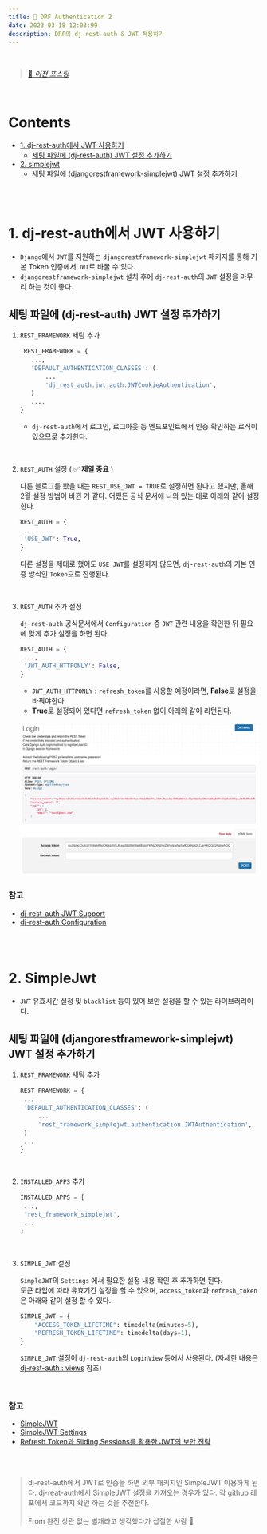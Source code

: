 ```yaml
---
title: 📌 DRF Authentication 2
date: 2023-03-18 12:03:99
description: DRF의 dj-rest-auth & JWT 적용하기
---
```

<br>

> [👮 _이전 포스팅_](https://soojiinleee.github.io/Django/drf-authentication(01)-dj-rest-auth-&-tokenauthentication/)

<br>

# Contents
   - [1. dj-rest-auth에서 JWT 사용하기](#1-dj-rest-auth에서-jwt-사용하기)
     - [세팅 파일에 (dj-rest-auth) JWT 설정 추가하기](#세팅-파일에--dj-rest-auth--jwt-설정-추가하기)
   - [2. simplejwt](#2-simplejwt)
     - [세팅 파일에 (djangorestframework-simplejwt) JWT 설정 추가하기](#세팅-파일에--djangorestframework-simplejwt--jwt-설정-추가하기)

<br>
<br>

# 1. dj-rest-auth에서 JWT 사용하기
- `Django`에서 `JWT`를 지원하는 `djangorestframework-simplejwt` 패키지를 통해 기본 Token 인증에서 `JWT`로 바꿀 수 있다.
- `djangorestframework-simplejwt` 설치 후에 `dj-rest-auth`의 `JWT` 설정을 마무리 하는 것이 좋다.

## 세팅 파일에 (dj-rest-auth) JWT 설정 추가하기
1. `REST_FRAMEWORK` 세팅 추가
    ```python
     REST_FRAMEWORK = {
       ...,
       'DEFAULT_AUTHENTICATION_CLASSES': (
           ...
           'dj_rest_auth.jwt_auth.JWTCookieAuthentication',
       )
       ...,
   }
    ```
   - `dj-rest-auth`에서 로그인, 로그아웃 등 엔드포인트에서 인증 확인하는 로직이 있으므로 추가한다.

<br>

2. `REST_AUTH` 설정 ( ✅ __제일 중요__ )
   
   다른 블로그를 봤을 때는 `REST_USE_JWT = TRUE`로 설정하면 된다고 했지만, 올해 2월 설정 방법이 바뀐 거 같다.
   어쨌든 공식 문서에 나와 있는 대로 아래와 같이 설정한다.
      ```python
      REST_AUTH = {
       ...
       'USE_JWT': True,
      }
      ```
   다른 설정을 제대로 했어도 `USE_JWT`를 설정하지 않으면, `dj-rest-auth`의 기본 인증 방식인 `Token`으로 진행된다.

<br>

3. `REST_AUTH` 추가 설정

   `dj-rest-auth` 공식문서에서 `Configuration` 중 `JWT` 관련 내용을 확인한 뒤 필요에 맞게 추가 설정을 하면 된다.
   ```python
   REST_AUTH = {
    ...,
    'JWT_AUTH_HTTPONLY': False,
   }
   ```
   - `JWT_AUTH_HTTPONLY` : `refresh_token`를 사용할 예정이라면, **False**로 설정을 바꿔야한다.
   - **True**로 설정되어 있다면 `refresh_token` 없이 아래와 같이 리턴된다.

   ![only_access_token](images/only_access_token.png)


### 참고
- [dj-rest-auth JWT Support](https://dj-rest-auth.readthedocs.io/en/latest/installation.html#json-web-token-jwt-support-optional)
- [dj-rest-auth Configuration](https://dj-rest-auth.readthedocs.io/en/latest/configuration.html)

<br>
<br>

# 2. SimpleJwt
- `JWT` 유효시간 설정 및 `blacklist` 등이 있어 보안 설정을 할 수 있는 라이브러리이다.

## 세팅 파일에 (djangorestframework-simplejwt) JWT 설정 추가하기
1. `REST_FRAMEWORK` 세팅 추가
   ```python
   REST_FRAMEWORK = {
    ...
    'DEFAULT_AUTHENTICATION_CLASSES': (
        ...
        'rest_framework_simplejwt.authentication.JWTAuthentication',
    )
    ...
   }
   ```

<br>

2. `INSTALLED_APPS` 추가
   ```python
   INSTALLED_APPS = [
    ...,
    'rest_framework_simplejwt',
    ...
   ]
   ```
<br>

3. `SIMPLE_JWT` 설정
   
   `SimpleJWT`의 `Settings` 에서 필요한 설정 내용 확인 후 추가하면 된다.
   <br>
   토큰 타입에 따라 유효기간 설정을 할 수 있으며, `access_token`과 `refresh_token`은 아래와 같이 설정 할 수 있다.
   ```python
   SIMPLE_JWT = {
       "ACCESS_TOKEN_LIFETIME": timedelta(minutes=5),
       "REFRESH_TOKEN_LIFETIME": timedelta(days=1),
   }
   ```
   `SIMPLE_JWT` 설정이 `dj-rest-auth`의 `LoginView` 등에서 사용된다. (자세한 내용은 [dj-rest-auth : views](https://github.com/iMerica/dj-rest-auth/blob/master/dj_rest_auth/views.py) 참조)

<br>

### 참고
- [SimpleJWT](https://django-rest-framework-simplejwt.readthedocs.io/en/latest/getting_started.html#installation)
- [SimpleJWT Settings](https://django-rest-framework-simplejwt.readthedocs.io/en/latest/settings.html)
- [Refresh Token과 Sliding Sessions를 활용한 JWT의 보안 전략](https://blog.ull.im/engineering/2019/02/07/jwt-strategy.html)<br>


<br>
<br>

> dj-rest-auth에서 JWT로 인증을 하면 외부 패키지인 SimpleJWT 이용하게 된다. dj-reat-auth에서 SimpleJWT 설정을 가져오는 경우가 있다.
> 각 github 레포에서 코드까지 확인 하는 것을 추천한다.
> <br>
> <br> From 완전 상관 없는 별개라고 생각했다가 삽질한 사람 🚧